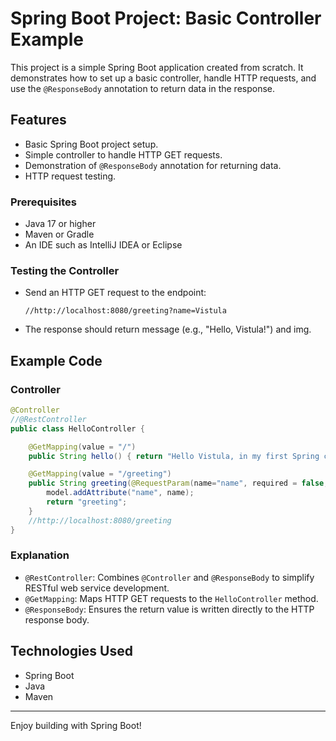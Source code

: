 # Spring Boot Project: Basic Controller Example

This project is a simple Spring Boot application created from scratch. It demonstrates how to set up a basic controller, handle HTTP requests, and use the `@ResponseBody` annotation to return data in the response.

## Features

- Basic Spring Boot project setup.
- Simple controller to handle HTTP GET requests.
- Demonstration of `@ResponseBody` annotation for returning data.
- HTTP request testing.


### Prerequisites

- Java 17 or higher
- Maven or Gradle
- An IDE such as IntelliJ IDEA or Eclipse


### Testing the Controller

- Send an HTTP GET request to the endpoint:
  ```
  //http://localhost:8080/greeting?name=Vistula
  ```
- The response should return message (e.g., "Hello, Vistula!") and img.

## Example Code

### Controller

```java
@Controller
//@RestController
public class HelloController {

    @GetMapping(value = "/")
    public String hello() { return "Hello Vistula, in my first Spring controller."; }

    @GetMapping(value = "/greeting")
    public String greeting(@RequestParam(name="name", required = false, defaultValue = "World") String name, Model model) {
        model.addAttribute("name", name);
        return "greeting";
    }
    //http://localhost:8080/greeting
}
```

### Explanation

- `@RestController`: Combines `@Controller` and `@ResponseBody` to simplify RESTful web service development.
- `@GetMapping`: Maps HTTP GET requests to the `HelloController` method.
- `@ResponseBody`: Ensures the return value is written directly to the HTTP response body.

## Technologies Used

- Spring Boot
- Java
- Maven



---

Enjoy building with Spring Boot!
